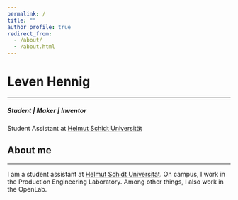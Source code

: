 ```yaml
---
permalink: /
title: ""
author_profile: true
redirect_from: 
  - /about/
  - /about.html
---
```

# Leven Hennig

----

##### Student | Maker | Inventor
Student Assistant at [Helmut Schidt Universität](https://www.hsu-hh.de/ "HSU")

## About me
---
I am a student assistant at [Helmut Schidt Universität](https://www.hsu-hh.de/ "HSU"). On campus, I work in the Production Engineering Laboratory. Among other things, I also work in the OpenLab. 
